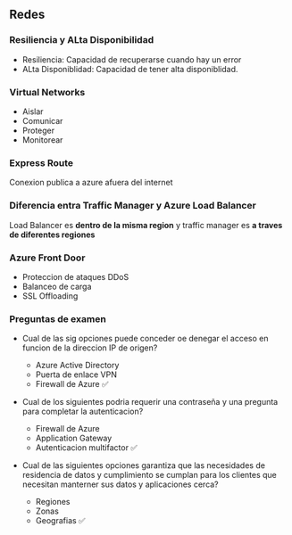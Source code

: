 ## Redes

### Resiliencia y ALta Disponibilidad
- Resiliencia: Capacidad de recuperarse cuando hay un error
- ALta Disponiblidad: Capacidad de tener alta disponiblidad.

### Virtual Networks
- Aislar
- Comunicar
- Proteger
- Monitorear
  
### Express Route
Conexion publica a azure afuera del internet

### Diferencia entra Traffic Manager y Azure Load Balancer
Load Balancer es **dentro de la misma region** y traffic manager es **a traves de diferentes regiones**

### Azure Front Door
- Proteccion de ataques DDoS
- Balanceo de carga
- SSL Offloading

### Preguntas de examen

- Cual de las sig opciones puede conceder oe denegar el acceso en funcion de la direccion IP de origen?
  - Azure Active Directory
  - Puerta de enlace VPN
  -  Firewall de Azure ✅
 
- Cual de los siguientes podria requerir una contraseña y una pregunta para completar la autenticacion?
  - Firewall de Azure
  - Application Gateway
  - Autenticacion multifactor ✅

- Cual de las siguientes opciones garantiza que las necesidades de residencia de datos y cumplimiento se cumplan para los clientes que necesitan manterner sus datos y aplicaciones cerca?
  - Regiones
  - Zonas
  - Geografias ✅





